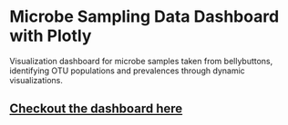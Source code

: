 # Microbe Sampling Data Dashboard with Plotly
Visualization dashboard for microbe samples taken from bellybuttons, identifying OTU populations and prevalences through dynamic visualizations.

<a href="https://MrATX.github.io/Plotly_Challenge"><h2>Checkout the dashboard here</h2></a>
